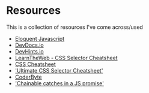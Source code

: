 # Resources

 This is a collection of resources I've come across/used

* [Eloquent Javascript](https://eloquentjavascript.net/)
* [DevDocs.io](https://devdocs.io/)
* [DevHints.io](https://devhints.io/)
* [LearnTheWeb - CSS Selector Cheatsheet](https://learn-the-web.algonquindesign.ca/topics/css-selectors-units-cheat-sheet/#selectors)
* [CSS Cheatsheet](https://adam-marsden.co.uk/css-cheat-sheet)
* ['Ultimate CSS Selector Cheatsheet'](https://www.adtrak.co.uk/blog/the-ultimate-css-selectors-cheatsheet/)
* [CoderByte](https://coderbyte.com/)
* ['Chainable catches in a JS promise'](https://www.peterbe.com/plog/chainable-catches-in-a-promise)
<!--
* [   ](   )
 -->